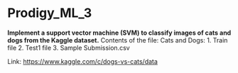 # Prodigy_ML_3

**Implement a support vector machine (SVM) to classify images of cats and dogs from the Kaggle dataset.**
Contents of the file:
  Cats and Dogs:
    1. Train file
    2. Test1 file
    3. Sample Submission.csv

Link:  https://www.kaggle.com/c/dogs-vs-cats/data
